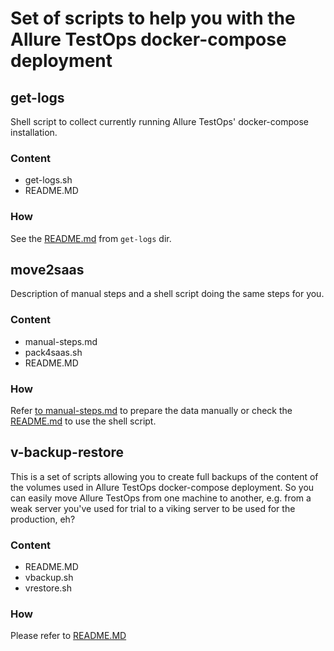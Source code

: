 # Set of scripts to help you with the Allure TestOps docker-compose deployment

## get-logs

Shell script to collect currently running Allure TestOps' docker-compose installation.

### Content
- get-logs.sh 
- README.MD

### How

See the [README.md](./get-logs/README.MD) from `get-logs` dir.

## move2saas

Description of manual steps and a shell script doing the same steps for you.

### Content

- manual-steps.md 
- pack4saas.sh 
- README.MD

### How

Refer [to manual-steps.md](./move2saas/manual-steps.md) to prepare the data manually or check the [README.md](./move2saas/README.MD) to use the shell script.


## v-backup-restore

This is a set of scripts allowing you to create full backups of the content of the volumes used in Allure TestOps docker-compose deployment. So you can easily move Allure TestOps from one machine to another, e.g. from a weak server you've used for trial to a viking server to be used for the production, eh?

### Content

- README.MD
- vbackup.sh
- vrestore.sh

### How

Please refer to [README.MD](/v-backup-restore/README.md)